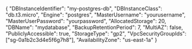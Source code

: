 {
    "DBInstanceIdentifier": "my-postgres-db",
    "DBInstanceClass": "db.t3.micro",
    "Engine": "postgres",
    "MasterUsername": "yourusername",
    "MasterUserPassword": "yourpassword",
    "AllocatedStorage": 20,
    "DBName": "mydatabase",
    "BackupRetentionPeriod": 7,
    "MultiAZ": false,
    "PubliclyAccessible": true,
    "StorageType": "gp2",
    "VpcSecurityGroupIds": ["sg-0a1b2c3d4e5f6g7h8"],
    "AvailabilityZone": "us-east-1a"
}
